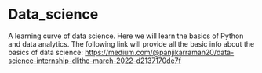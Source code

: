 # Data_science
A learning curve of data science.
Here we will learn the basics of Python and data analytics.
The following link will provide all the basic info about the basics of data science:
https://medium.com/@panjikarraman20/data-science-internship-dlithe-march-2022-d2137170de7f
